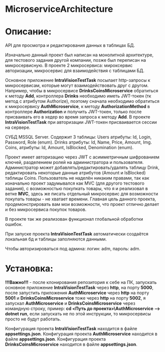 # MicroserviceArchitecture

# Описание:
API для просмотра и редактирования данных в таблицах БД.

Изначально данный проект был написан на монолитной архитектуре, для тестового задания другой компании, позже был переписан на микросервисную.
В проекте 2 микросервиса: мироксервис авторизации, микросервис для взаимодействия с таблицами БД.

Основное приложение **IntraVisionTestTask** посылает http-запросы к микросервисам, которые могут взаимодействовать друг с другом.
Например, чтобы в микросервисе **DrinksCoinsMicroservice** обратиться к методу **Add**, контроллера **Drinks** необходимо иметь JWT-токен (тк метод с атрибутом Authorize),
поэтому сначала необходимо обратиться к микросервису **AuthMicroservice**, к методу **AuthorizationMethod** в контроллере **Authorization** и получить JWT-токен, только после
присваивать его в хедер во время запроса к методу **Add**. В проекте **IntraVisionTestTask** при авторизации JWT-токен присваивается сессии на сервере.

СУБД MSSQL Server. Содержит 3 таблицы: 
Users атрибуты: Id, Login, Password, Role (enum).
Drinks атрибуты: Id, Name, Price, Amount, Img.
Coins, атрибуты: Id, Amount, IsBlocked, Denomination (enum).

Проект имеет авторизацию через JWT с асимметричным шифрованием ключей, разделением ролей на администратора и пользователя.
Администратор может добавлять/редактировать/удалять таблицу Drink, редактировать некоторые данные атрибутов (Amount и IsBlocked) таблицы Coins.
Пользователь не наделён никаким правами, так как изначально проект задумывался как MVC (для другого тестового задания), с возможностью покупкать товары, что я и реализовал в ветке **MVC**, здесь же
писать отдельный микросервис для возможности покупать товары - не хватает времени.
Главная цель данного проекта, продемонстрировать вам мои возможности, что проект отлично делает и без микросервиса покупок товаров.

В проекте так же реализован функционал глобальной обработки ошибок.

При запуске проекта **IntraVisionTestTask** автоматически создаётся локальная бд и таблицы заполняются данными.

Чтобы авторизироваться под админа: логин: adm, пароль: adm.

# Установка:
**!!!Важно!!!** - после клонирования репозитория к себе на ПК, запускать основное приложение **IntraVisionTestTask** через **http**, на порту **5000**, после запустить приложения **AuthMicroservice** через **http** на порту **5001**
и **DrinksCoinsMicroservice** тоже через **http** на порту **5002**, я запускал **AuthMicroservice** и **DrinksCoinsMicroservice** через командную строку, пример: **cd <Путь до проекта>\\AuthMicroservice --> dotnet run**, 
если запускать не по этой инструкции, то микросервисы просто не будут работать.

Конфигурация проекта **IntraVisionTestTask** находится в файле **appsettings.json**.
Конфигурация проекта **AuthMicroservice** находится в файле **appsettings.json**.
Конфигурация проекта **DrinksCoinsMicroservice** находится в файле **appsettings.json**.
